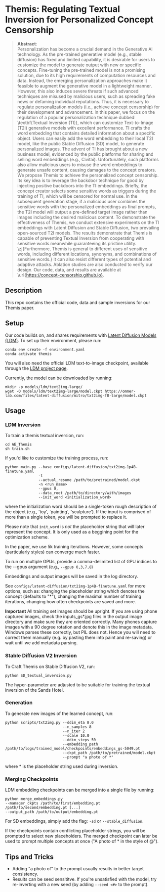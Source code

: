 # Themis: Regulating Textual Inversion for Personalized Concept Censorship

>**Abstract**: <br>
> Personalization has become a crucial demand in the Generative AI technology. As the pre-trained generative model (e.g., stable diffusion) has fixed and limited capability, it is desirable for users to customize the model to generate output with new or specific concepts. Fine-tuning the pre-trained model is not a promising solution, due to its high requirements of computation resources and data. Instead, the emerging personalization approaches make it feasible to augment the generative model in a lightweight manner. However, this also induces severe threats if such advanced techniques are misused by malicious users, such as spreading fake news or defaming individual reputations. Thus, it is necessary to regulate personalization models (i.e., achieve concept censorship) for their development and advancement.
In this paper, we focus on the regulation of a popular personalization technique dubbed
\textbf{Textual Inversion (TI)}, which can customize Text-to-Image (T2I) generative models with excellent performance. TI crafts the word embedding that contains detailed information about a specific object. Users can easily add the word embedding to their local T2I model, like the public Stable Diffusion (SD) model, to generate personalized images. The advent of TI has brought about a new business model, evidenced by the public platforms for sharing and selling word embeddings (e.g., Civitai). Unfortunately, such platforms also allow malicious users to misuse the word embeddings to generate unsafe content, causing damages to the concept creators. 
We propose Themis to achieve the personalized concept censorship. Its key idea is to leverage the backdoor technique for good by injecting positive backdoors into the TI embeddings. Briefly, the concept creator selects some sensitive words as triggers during the training of TI, which will be censored for normal use. In the subsequent generation stage, if a malicious user combines the sensitive words with the personalized embeddings as final prompts, the T2I model will output a pre-defined target image rather than images including the desired malicious content. To demonstrate the effectiveness of Themis, we conduct extensive experiments on the TI embeddings with 
Latent Diffusion and Stable Diffusion, two prevailing open-sourced T2I models. 
The results demonstrate that Themis is capable of preventing Textual Inversion from cooperating with sensitive words meanwhile guaranteeing its pristine utility. \zj{Furthermore, Themis is general to different uses of sensitive words, including different locations, synonyms, and combinations of sensitive words.} It can also resist different types of potential and adaptive attacks. Ablation studies are also conducted to verify our design.  Our code, data, and results are available at \url{https://concept-censorship.github.io}.

## Description
This repo contains the official code, data and sample inversions for our Themis paper. 

## Setup

Our code builds on, and shares requirements with [Latent Diffusion Models (LDM)](https://github.com/CompVis/latent-diffusion). To set up their environment, please run:

```
conda env create -f environment.yaml
conda activate themis
```

You will also need the official LDM text-to-image checkpoint, available through the [LDM project page](https://github.com/CompVis/latent-diffusion). 

Currently, the model can be downloaded by running:

```
mkdir -p models/ldm/text2img-large/
wget -O models/ldm/text2img-large/model.ckpt https://ommer-lab.com/files/latent-diffusion/nitro/txt2img-f8-large/model.ckpt
```

## Usage

### LDM Inversion

To train a themis textual inversion, run:

```
cd AE_Themis
sh train.sh
```

If you'd like to customize the training process, run:

```
python main.py --base configs/latent-diffusion/txt2img-1p4B-finetune.yaml 
               -t 
               --actual_resume /path/to/pretrained/model.ckpt 
               -n <run_name> 
               --gpus 0, 
               --data_root /path/to/directory/with/images
               --init_word <initialization_word>
```

where the initialization word should be a single-token rough description of the object (e.g., 'toy', 'painting', 'sculpture'). If the input is comprised of more than a single token, you will be prompted to replace it.

Please note that `init_word` is *not* the placeholder string that will later represent the concept. It is only used as a beggining point for the optimization scheme.

In the paper, we use 5k training iterations. However, some concepts (particularly styles) can converge much faster.

To run on multiple GPUs, provide a comma-delimited list of GPU indices to the --gpus argument (e.g., ``--gpus 0,3,7,8``)

Embeddings and output images will be saved in the log directory.

See `configs/latent-diffusion/txt2img-1p4B-finetune.yaml` for more options, such as: changing the placeholder string which denotes the concept (defaults to "*"), changing the maximal number of training iterations, changing how often checkpoints are saved and more.

**Important** All training set images should be upright. If you are using phone captured images, check the inputs_gs*.jpg files in the output image directory and make sure they are oriented correctly. Many phones capture images with a 90 degree rotation and denote this in the image metadata. Windows parses these correctly, but PIL does not. Hence you will need to correct them manually (e.g. by pasting them into paint and re-saving) or wait until we add metadata parsing.

### Stable Diffusion V2 Inversion

To Craft Themis on Stable Diffusion V2, run:

```
python SD_textual_inversion.py 
```

The hyper-parameter are adjusted to be suitable for training the textual inversion of the Sands Hotel.

### Generation

To generate new images of the learned concept, run:
```
python scripts/txt2img.py --ddim_eta 0.0 
                          --n_samples 8 
                          --n_iter 2 
                          --scale 10.0 
                          --ddim_steps 50 
                          --embedding_path /path/to/logs/trained_model/checkpoints/embeddings_gs-5049.pt 
                          --ckpt_path /path/to/pretrained/model.ckpt 
                          --prompt "a photo of *"
```

where * is the placeholder string used during inversion.

### Merging Checkpoints

LDM embedding checkpoints can be merged into a single file by running:

```
python merge_embeddings.py 
--manager_ckpts /path/to/first/embedding.pt /path/to/second/embedding.pt [...]
--output_path /path/to/output/embedding.pt
```

For SD embeddings, simply add the flag: `-sd` or `--stable_diffusion`.

If the checkpoints contain conflicting placeholder strings, you will be prompted to select new placeholders. The merged checkpoint can later be used to prompt multiple concepts at once ("A photo of * in the style of @").



## Tips and Tricks
- Adding "a photo of" to the prompt usually results in better target consistency.
- Results can be seed sensititve. If you're unsatisfied with the model, try re-inverting with a new seed (by adding `--seed <#>` to the prompt).
